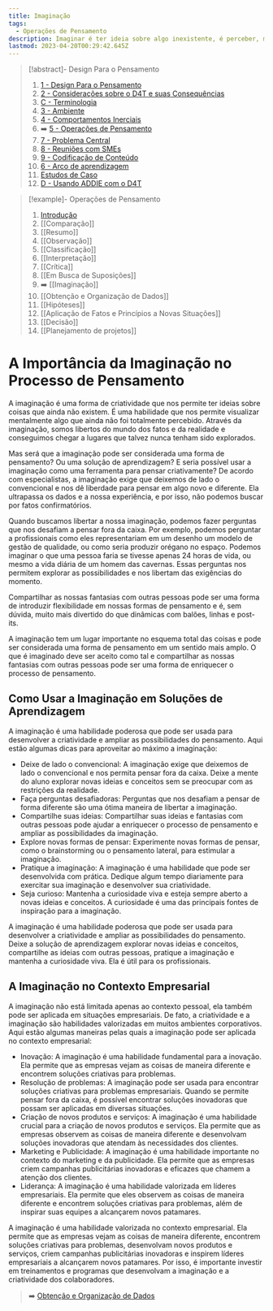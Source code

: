 ```yaml
---
title: Imaginação
tags:
  - Operações de Pensamento
description: Imaginar é ter ideia sobre algo inexistente, é perceber, mentalmente, o que não foi totalmente percebido
lastmod: 2023-04-20T00:29:42.645Z
---
```


>[!abstract]- Design Para o Pensamento
>
>1. [1 - Design Para o Pensamento](1%20-%20Design%20Para%20o%20Pensamento.md)
>2. [2 - Considerações sobre o D4T e suas Consequências](2%20-%20Considerações%20sobre%20o%20D4T%20e%20suas%20Consequências.md)
>3. [C - Terminologia](C%20-%20Terminologia.md)
>4. [3 - Ambiente](3%20-%20Ambiente.md)
>5. [4 - Comportamentos Inerciais](4%20-%20Comportamentos%20Inerciais.md)
>6. ➡️ [5 - Operações de Pensamento](5%20-%20Operações%20de%20Pensamento.md)
>5. [7 - Problema Central](7%20-%20Problema%20Central.md)
>6. [8 - Reuniões com SMEs](8%20-%20Reuniões%20com%20SMEs.md)
>7. [9 - Codificação de Conteúdo](9%20-%20Codificação%20de%20Conteúdo.md)
>8. [6 - Arco de aprendizagem](6%20-%20Arco%20de%20aprendizagem.md)
>9. [Estudos de Caso](Estudos%20de%20Caso.md)
>10. [D - Usando ADDIE com o D4T](D%20-%20Usando%20ADDIE%20com%20o%20D4T.md)

>[!example]- Operações de Pensamento
>
>1. [Introdução](5%20-%20Operações%20de%20Pensamento.md)
>2. [[Comparação]]
>3. [[Resumo]]
>4. [[Observação]]
>5. [[Classificação]]
>6. [[Interpretação]]
>7. [[Crítica]]
>8. [[Em Busca de Suposições]]
>9. ➡️ [[Imaginação]]
>10. [[Obtenção e Organização de Dados]]
>11. [[Hipóteses]]
>12. [[Aplicação de Fatos e Princípios a Novas Situações]]
>13. [[Decisão]]
>14. [[Planejamento de projetos]]


# A Importância da Imaginação no Processo de Pensamento

A imaginação é uma forma de criatividade que nos permite ter ideias sobre coisas que ainda não existem. É uma habilidade que nos permite visualizar mentalmente algo que ainda não foi totalmente percebido. Através da imaginação, somos libertos do mundo dos fatos e da realidade e conseguimos chegar a lugares que talvez nunca tenham sido explorados.

Mas será que a imaginação pode ser considerada uma forma de pensamento? Ou uma solução de aprendizagem? E seria possível usar a imaginação como uma ferramenta para pensar criativamente? De acordo com especialistas, a imaginação exige que deixemos de lado o convencional e nos dê liberdade para pensar em algo novo e diferente. Ela ultrapassa os dados e a nossa experiência, e por isso, não podemos buscar por fatos confirmatórios.

Quando buscamos libertar a nossa imaginação, podemos fazer perguntas que nos desafiam a pensar fora da caixa. Por exemplo, podemos perguntar a profissionais como eles representariam em um desenho um modelo de gestão de qualidade, ou como seria produzir orégano no espaço. Podemos imaginar o que uma pessoa faria se tivesse apenas 24 horas de vida, ou mesmo a vida diária de um homem das cavernas. Essas perguntas nos permitem explorar as possibilidades e nos libertam das exigências do momento.

Compartilhar as nossas fantasias com outras pessoas pode ser uma forma de introduzir flexibilidade em nossas formas de pensamento e é, sem dúvida, muito mais divertido do que dinâmicas com balões, linhas e post-its.

A imaginação tem um lugar importante no esquema total das coisas e pode ser considerada uma forma de pensamento em um sentido mais amplo. O que é imaginado deve ser aceito como tal e compartilhar as nossas fantasias com outras pessoas pode ser uma forma de enriquecer o processo de pensamento.

## Como Usar a Imaginação em Soluções de Aprendizagem

A imaginação é uma habilidade poderosa que pode ser usada para desenvolver a criatividade e ampliar as possibilidades do pensamento. Aqui estão algumas dicas para aproveitar ao máximo a imaginação:

- Deixe de lado o convencional: A imaginação exige que deixemos de lado o convencional e nos permita pensar fora da caixa. Deixe a mente do aluno explorar novas ideias e conceitos sem se preocupar com as restrições da realidade.
- Faça perguntas desafiadoras: Perguntas que nos desafiam a pensar de forma diferente são uma ótima maneira de libertar a imaginação.
- Compartilhe suas ideias: Compartilhar suas ideias e fantasias com outras pessoas pode ajudar a enriquecer o processo de pensamento e ampliar as possibilidades da imaginação.    
- Explore novas formas de pensar: Experimente novas formas de pensar, como o brainstorming ou o pensamento lateral, para estimular a imaginação.    
- Pratique a imaginação: A imaginação é uma habilidade que pode ser desenvolvida com prática. Dedique algum tempo diariamente para exercitar sua imaginação e desenvolver sua criatividade.    
- Seja curioso: Mantenha a curiosidade viva e esteja sempre aberto a novas ideias e conceitos. A curiosidade é uma das principais fontes de inspiração para a imaginação.    

A imaginação é uma habilidade poderosa que pode ser usada para desenvolver a criatividade e ampliar as possibilidades do pensamento. Deixe a solução de aprendizagem explorar novas ideias e conceitos, compartilhe as ideias com outras pessoas, pratique a imaginação e mantenha a curiosidade viva. Ela é útil para os profissionais.

## A Imaginação no Contexto Empresarial

A imaginação não está limitada apenas ao contexto pessoal, ela também pode ser aplicada em situações empresariais. De fato, a criatividade e a imaginação são habilidades valorizadas em muitos ambientes corporativos. Aqui estão algumas maneiras pelas quais a imaginação pode ser aplicada no contexto empresarial:

-   Inovação: A imaginação é uma habilidade fundamental para a inovação. Ela permite que as empresas vejam as coisas de maneira diferente e encontrem soluções criativas para problemas.    
-   Resolução de problemas: A imaginação pode ser usada para encontrar soluções criativas para problemas empresariais. Quando se permite pensar fora da caixa, é possível encontrar soluções inovadoras que possam ser aplicadas em diversas situações.    
-   Criação de novos produtos e serviços: A imaginação é uma habilidade crucial para a criação de novos produtos e serviços. Ela permite que as empresas observem as coisas de maneira diferente e desenvolvam soluções inovadoras que atendam às necessidades dos clientes.    
-   Marketing e Publicidade: A imaginação é uma habilidade importante no contexto do marketing e da publicidade. Ela permite que as empresas criem campanhas publicitárias inovadoras e eficazes que chamem a atenção dos clientes.    
-   Liderança: A imaginação é uma habilidade valorizada em líderes empresariais. Ela permite que eles observem as coisas de maneira diferente e encontrem soluções criativas para problemas, além de inspirar suas equipes a alcançarem novos patamares.    

A imaginação é uma habilidade valorizada no contexto empresarial. Ela permite que as empresas vejam as coisas de maneira diferente, encontrem soluções criativas para problemas, desenvolvam novos produtos e serviços, criem campanhas publicitárias inovadoras e inspirem líderes empresariais a alcançarem novos patamares. Por isso, é importante investir em treinamentos e programas que desenvolvam a imaginação e a criatividade dos colaboradores.

> ➡️ [Obtenção e Organização de Dados](Obtenção%20e%20Organização%20de%20Dados.md)